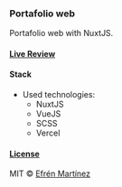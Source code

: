 ### **Portafolio web**

Portafolio web with NuxtJS.

#### [Live Review](https://efrenmartinez.dev)

#### Stack

- Used technologies:
  - NuxtJS
  - VueJS
  - SCSS
  - Vercel

#### [License](https://choosealicense.com/licenses/mit/)

MIT © [Efrén Martínez](https://www.efrenmartinez.dev)
